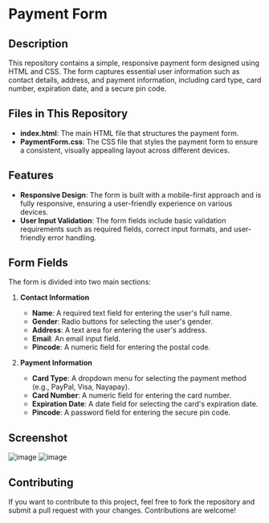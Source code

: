 # Payment Form
## Description
This repository contains a simple, responsive payment form designed using HTML and CSS. The form captures essential user information such as contact details, address, and payment information, including card type, card number, expiration date, and a secure pin code.

## Files in This Repository
- **index.html**: The main HTML file that structures the payment form.
- **PaymentForm.css**: The CSS file that styles the payment form to ensure a consistent, visually appealing layout across different devices.

## Features
- **Responsive Design**: The form is built with a mobile-first approach and is fully responsive, ensuring a user-friendly experience on various devices.
- **User Input Validation**: The form fields include basic validation requirements such as required fields, correct input formats, and user-friendly error handling.

## Form Fields
The form is divided into two main sections:
1. **Contact Information**
   - **Name**: A required text field for entering the user's full name.
   - **Gender**: Radio buttons for selecting the user's gender.
   - **Address**: A text area for entering the user's address.
   - **Email**: An email input field.
   - **Pincode**: A numeric field for entering the postal code.

2. **Payment Information**
   - **Card Type**: A dropdown menu for selecting the payment method (e.g., PayPal, Visa, Nayapay).
   - **Card Number**: A numeric field for entering the card number.
   - **Expiration Date**: A date field for selecting the card's expiration date.
   - **Pincode**: A password field for entering the secure pin code.
## Screenshot 
![image](https://github.com/user-attachments/assets/e2a78127-7608-4b12-a1c2-0c0257a64f57) ![image](https://github.com/user-attachments/assets/1ac01805-8e67-416d-ab6b-fd372e9bc949)



## Contributing
If you want to contribute to this project, feel free to fork the repository and submit a pull request with your changes. Contributions are welcome!
